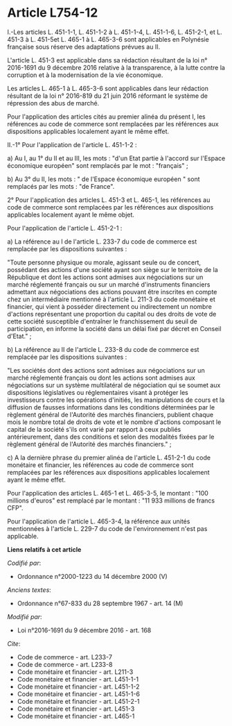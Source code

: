 # Article L754-12

I.-Les articles L. 451-1-1, L. 451-1-2 à L. 451-1-4, L. 451-1-6, L. 451-2-1, et L. 451-3 à L. 451-5et L. 465-1 à L. 465-3-6
sont applicables en Polynésie française sous réserve des adaptations prévues au II. 

L'article L. 451-3 est applicable dans sa rédaction résultant de la loi n° 2016-1691 du 9 décembre 2016 relative à la
transparence, à la lutte contre la corruption et à la modernisation de la vie économique. 

Les articles L. 465-1 à L. 465-3-6 sont applicables dans leur rédaction résultant de la loi n° 2016-819 du 21 juin 2016
réformant le système de répression des abus de marché. 

Pour l'application des articles cités au premier alinéa du présent I, les références au code de commerce sont remplacées par
les références aux dispositions applicables localement ayant le même effet. 

II.-1° Pour l'application de l'article L. 451-1-2 : 

a) Au I, au 1° du II et au III, les mots : "d'un Etat partie à l'accord sur l'Espace économique européen" sont remplacés par
le mot : "français" ; 

b) Au 3° du II, les mots : " de l'Espace économique européen " sont remplacés par les mots : "de France". 

2° Pour l'application des articles L. 451-3 et L. 465-1, les références au code de commerce sont remplacées par les
références aux dispositions applicables localement ayant le même objet. 

Pour l'application de l'article L. 451-2-1 : 

a) La référence au I de l'article L. 233-7 du code de commerce est remplacée par les dispositions suivantes : 

"Toute personne physique ou morale, agissant seule ou de concert, possédant des actions d'une société ayant son siège sur le
territoire de la République et dont les actions sont admises aux négociations sur un marché réglementé français ou sur un
marché d'instruments financiers admettant aux négociations des actions pouvant être inscrites en compte chez un intermédiaire
mentionné à l'article L. 211-3 du code monétaire et financier, qui vient à posséder directement ou indirectement un nombre
d'actions représentant une proportion du capital ou des droits de vote de cette société susceptible d'entraîner le
franchissement du seuil de participation, en informe la société dans un délai fixé par décret en Conseil d'Etat." ; 

b) La référence au II de l'article L. 233-8 du code de commerce est remplacée par les dispositions suivantes : 

"Les sociétés dont des actions sont admises aux négociations sur un marché réglementé français ou dont les actions sont
admises aux négociations sur un système multilatéral de négociation qui se soumet aux dispositions législatives ou
réglementaires visant à protéger les investisseurs contre les opérations d'initiés, les manipulations de cours et la
diffusion de fausses informations dans les conditions déterminées par le règlement général de l'Autorité des marchés
financiers, publient chaque mois le nombre total de droits de vote et le nombre d'actions composant le capital de la société
s'ils ont varié par rapport à ceux publiés antérieurement, dans des conditions et selon des modalités fixées par le règlement
général de l'Autorité des marchés financiers." ; 

c) A la dernière phrase du premier alinéa de l'article L. 451-2-1 du code monétaire et financier, les références au code de
commerce sont remplacées par les références aux dispositions applicables localement ayant le même effet.

Pour l'application des articles L. 465-1 et L. 465-3-5, le montant : "100 millions d'euros" est remplacé par le montant : "11
933 millions de francs CFP". 

Pour l'application de l'article L. 465-3-4, la référence aux unités mentionnées à l'article L. 229-7 du code de
l'environnement n'est pas applicable.

**Liens relatifs à cet article**

_Codifié par_:

  - Ordonnance n°2000-1223 du 14 décembre 2000 (V)

_Anciens textes_:

  - Ordonnance n°67-833 du 28 septembre 1967 - art. 14 (M)

_Modifié par_:

  - Loi n°2016-1691 du 9 décembre 2016 - art. 168

_Cite_:

  - Code de commerce - art. L233-7
  - Code de commerce - art. L233-8
  - Code monétaire et financier - art. L211-3
  - Code monétaire et financier - art. L451-1-1
  - Code monétaire et financier - art. L451-1-2
  - Code monétaire et financier - art. L451-1-6
  - Code monétaire et financier - art. L451-2-1
  - Code monétaire et financier - art. L451-3
  - Code monétaire et financier - art. L465-1
